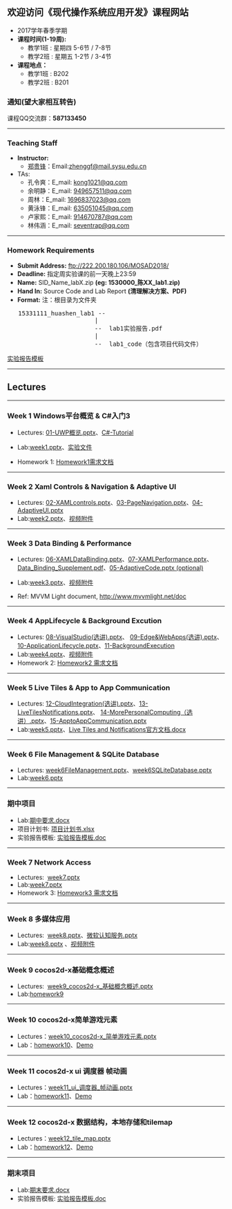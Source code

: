 ## 欢迎访问《现代操作系统应用开发》课程网站
* 2017学年春季学期
* **课程时间(1-19周):** 
	- 教学1班 : 星期四 5-6节 / 7-8节
	- 教学2班 : 星期五 1-2节 / 3-4节
* **课程地点：** 
	- 教学1班 : B202
	- 教学2班 : B201

### **通知(望大家相互转告)**
课程QQ交流群：**587133450**

----

### Teaching Staff

  * **Instructor:**
	* [郑贵锋](http://edin.sysu.edu.cn/~zhgf/)：Email:<zhenggf@mail.sysu.edu.cn>
  * TAs:
    * 孔令爽：E_mail: <kong1021@qq.com>
    * 余明静：E_mail: <949657511@qq.com>
    * 周林：E_mail: <1696837023@qq.com>
    * 黄泳锋：E_mail: <635051045@qq.com>
    * 卢家熙：E_mail: <914670787@qq.com>
    * 林伟涵：E_mail: <seventrap@qq.com>

----

### Homework Requirements
  * **Submit Address:** ftp://222.200.180.106/MOSAD2018/
  * **Deadline:**  指定周实验课的前一天晚上23:59
  * **Name:**   SID_Name_labX.zip   **(eg: 1530000_陈XX_lab1.zip)**
  * **Hand In:**   Source Code and Lab Report **(清理解决方案、PDF)**
  * **Format:**
注：根目录为文件夹
 <pre>   15331111_huashen_lab1 --
                        |
                        --  lab1实验报告.pdf
                        |
                        --  lab1_code（包含项目代码文件）
</pre>
 [实验报告模板](https://github.com/gfzheng/MOSAD/blob/master/Materials/ReportTemplate.docx)

----
## Lectures

----

### Week 1 Windows平台概览 & C#入门3

* Lectures: <a  href="https://github.com/gfzheng/MOSAD/blob/master/Keynotes/01-UWPOverview.pptx" target="_blank">01-UWP概览.pptx</a>、<a href="https://github.com/gfzheng/MOSAD/tree/master/Keynotes/C%23_Tutorial" target="_blank">C#-Tutorial</a>

* Lab:<a href="https://github.com/gfzheng/MOSAD/blob/master/Labs/week1.pptx" target="_blank">week1.pptx</a>、<a href="https://github.com/gfzheng/MOSAD/blob/master/Materials/MainPage.xaml.cs" target="_blank">实验文件</a>
* Homework 1: <a href="https://github.com/gfzheng/MOSAD/blob/master/Labs/Homework1 需求文档.docx" target="_blank">Homework1需求文档</a>

----

### Week 2 Xaml Controls & Navigation & Adaptive UI

* Lectures: <a  href="https://github.com/gfzheng/MOSAD/blob/master/Keynotes/02-XAMLcontrols.pptx" target="_blank">02-XAMLcontrols.pptx</a>、<a href="https://github.com/gfzheng/MOSAD/blob/master/Keynotes/03-PageNavigation.pptx" target="_blank">03-PageNavigation.pptx</a>、<a href="https://github.com/gfzheng/MOSAD/blob/master/Keynotes/04-AdaptiveUI.pptx" target="_blank">04-AdaptiveUI.pptx</a>
* Lab:<a href="https://github.com/gfzheng/MOSAD/blob/master/Labs/week2.pptx" target="_blank">week2.pptx</a>、<a href="https://github.com/gfzheng/MOSAD/blob/master/Materials/week2.flv" target="_blank">视频附件</a>

----

### Week 3 Data Binding & Performance

* Lectures: <a  href="https://github.com/gfzheng/MOSAD/blob/master/Keynotes/06-XAMLDataBinding.pptx" target="_blank">06-XAMLDataBinding.pptx</a>、<a href="https://github.com/gfzheng/MOSAD/blob/master/Keynotes/07-XAMLPerformance.pptx" target="_blank">07-XAMLPerformance.pptx</a>、<a href="https://github.com/gfzheng/MOSAD/blob/master/Keynotes/Data_Binding_Supplement.pdf" target="_blank">Data_Binding_Supplement.pdf</a>、<a href="https://github.com/gfzheng/MOSAD/blob/master/Keynotes/05-AdaptiveCode.pptx" target="_blank">05-AdaptiveCode.pptx (optional)</a>
* Lab:<a href="https://github.com/gfzheng/MOSAD/blob/master/Labs/week3.pptx" target="_blank">week3.pptx</a>、<a href="https://github.com/gfzheng/MOSAD/blob/master/Materials/week3.flv" target="_blank">视频附件</a>

* Ref: MVVM Light document, http://www.mvvmlight.net/doc

----

### Week 4 AppLifecycle & Background Excution

* Lectures:  <a  href="https://github.com/gfzheng/MOSAD/blob/master/Keynotes/08-VisualStudio(选讲).pptx" target="_blank">08-VisualStudio(选讲).pptx</a>、 <a  href="https://github.com/gfzheng/MOSAD/blob/master/Keynotes/09-Edge&WebApps(选讲).PPTX" target="_blank">09-Edge&WebApps(选讲).pptx</a>、<a  href="https://github.com/gfzheng/MOSAD/blob/master/Keynotes/10-ApplicationLifecycle.pptx" target="_blank">10-ApplicationLifecycle.pptx</a>、<a href="https://github.com/gfzheng/MOSAD/blob/master/Keynotes/11-BackgroundExecution.pptx" target="_blank">11-BackgroundExecution</a>
* Lab:<a href="https://github.com/gfzheng/MOSAD/blob/master/Labs/week4.pptx" target="_blank">week4.pptx</a>、<a href="https://github.com/gfzheng/MOSAD/blob/master/Materials/week4.mp4" target="_blank">视频附件</a>
* Homework 2: <a href="https://github.com/gfzheng/MOSAD/blob/master/Labs/Homework2 需求文档.docx" target="_blank">Homework2 需求文档</a>

----

### Week 5 Live Tiles & App to App Communication

* Lectures:  <a href="https://github.com/gfzheng/MOSAD/blob/master/Keynotes/12-CloudIntegration(选讲).pptx" target="_blank">12-CloudIntegration(选讲).pptx</a>、<a  href="https://github.com/gfzheng/MOSAD/blob/master/Keynotes/13-LiveTilesNotifications.pptx" target="_blank">13-LiveTilesNotifications.pptx</a>、 <a  href="https://github.com/gfzheng/MOSAD/blob/master/Keynotes/14-MorePersonalComputing（选讲）.pptx" target="_blank">14-MorePersonalComputing（选讲）.pptx</a>、<a  href="https://github.com/gfzheng/MOSAD/blob/master/Keynotes/15-ApptoAppCommunication.pptx" target="_blank">15-ApptoAppCommunication.pptx</a>
* Lab:<a href="https://github.com/gfzheng/MOSAD/blob/master/Labs/week5.pptx" target="_blank">week5.pptx</a>、<a href="https://github.com/gfzheng/MOSAD/blob/master/Materials/LiveTilesandNotifications官方文档.docx" target="_blank">Live Tiles and Notifications官方文档.docx</a>

----

### Week 6 File Management & SQLite Database

* Lectures:  <a href="https://github.com/gfzheng/MOSAD/blob/master/Keynotes/week6FileManagement.pptx" target="_blank">week6FileManagement.pptx</a>、<a  href="https://github.com/gfzheng/MOSAD/blob/master/Keynotes/week6SQLiteDatabase.pptx" target="_blank">week6SQLiteDatabase.pptx</a>
* Lab:<a href="https://github.com/gfzheng/MOSAD/blob/master/Labs/week6.pptx" target="_blank">week6.pptx</a> 

----

### 期中项目

* Lab:<a href="https://github.com/gfzheng/MOSAD/blob/master/Labs/2018期中project要求.docx" target="_blank">期中要求.docx</a>
* 项目计划书: <a href="https://github.com/gfzheng/MOSAD/blob/master/Materials/项目计划书.xlsx" target="_blank">项目计划书.xlsx</a>
* 实验报告模板: <a href="https://github.com/gfzheng/MOSAD/blob/master/Materials/期中project实验报告模板.doc" target="_blank">实验报告模板.doc</a>

----

### Week 7 Network Access

* Lectures:  <a href="https://github.com/gfzheng/MOSAD/blob/master/Keynotes/week7网络访问.pptx" target="_blank">week7.pptx</a>
* Lab:<a href="https://github.com/gfzheng/MOSAD/blob/master/Labs/week7.pptx" target="_blank">week7.pptx</a> 
* Homework 3: <a href="https://github.com/gfzheng/MOSAD/blob/master/Labs/Homework3需求文档.docx" target="_blank">Homework3 需求文档</a>

----

### Week 8 多媒体应用

* Lectures:  <a href="https://github.com/gfzheng/MOSAD/blob/master/Keynotes/week8.pptx" target="_blank">week8.pptx</a>、<a href="https://github.com/gfzheng/MOSAD/blob/master/Keynotes/微软认知服务.pptx" target="_blank">微软认知服务.pptx</a>
* Lab:<a href="https://github.com/gfzheng/MOSAD/blob/master/Labs/week8.pptx" target="_blank">week8.pptx</a> 、<a href="https://github.com/gfzheng/MOSAD/blob/master/Materials/week8_demo.zip" target="_blank">视频附件</a>

----

### Week 9 cocos2d-x基础概念概述

* Lectures:  <a href="https://github.com/gfzheng/MOSAD/blob/master/Keynotes/week9_cocos2d-x_基础概念概述.pptx" target="_blank">week9_cocos2d-x_基础概念概述.pptx</a>
* Lab:<a href="https://github.com/gfzheng/MOSAD/blob/master/Labs/homework9-cocos2d-x%E5%88%9D%E6%8E%A2.pptx">homework9</a>

----

### Week 10 cocos2d-x简单游戏元素
* Lectures：<a href="https://github.com/gfzheng/MOSAD/blob/master/Keynotes/week10_cocos2d-x简单游戏元素.pptx" target="_blank">week10_cocos2d-x_简单游戏元素.pptx</a>
* Lab：<a href="https://github.com/gfzheng/MOSAD/blob/master/Labs/2017-homework10.pptx">homework10</a>、<a href="https://github.com/gfzheng/MOSAD/blob/master/Materials/Homework10-Demo.zip">Demo</a>

----

### Week 11 cocos2d-x ui 调度器 帧动画
* Lectures：<a href="https://github.com/gfzheng/MOSAD/blob/master/Keynotes/week11_ui_调度器_帧动画.pptx" target="_blank">week11_ui_调度器_帧动画.pptx</a>
* Lab：<a href="https://github.com/gfzheng/MOSAD/blob/master/Labs/homework11.pptx">homework11</a>、<a href="https://github.com/gfzheng/MOSAD/blob/master/Materials/Homework11-Demo.zip">Demo</a>


----

### Week 12 cocos2d-x 数据结构，本地存储和tilemap
* Lectures：<a href="https://github.com/gfzheng/MOSAD/blob/master/Keynotes/week12_tile_map.pptx" target="_blank">week12_tile_map.pptx</a>
* Lab：<a href="https://github.com/gfzheng/MOSAD/blob/master/Labs/Homework12.pptx">homework12</a>、<a href="https://github.com/gfzheng/MOSAD/blob/master/Materials/week12.mp4">Demo</a>

----

### 期末项目

* Lab:<a href="https://github.com/gfzheng/MOSAD/blob/master/Labs/2018期末project要求.pptx" target="_blank">期末要求.docx</a>
* 实验报告模板: <a href="https://github.com/gfzheng/MOSAD/blob/master/Materials/2018期末project实验报告模板.doc" target="_blank">实验报告模板.doc</a>